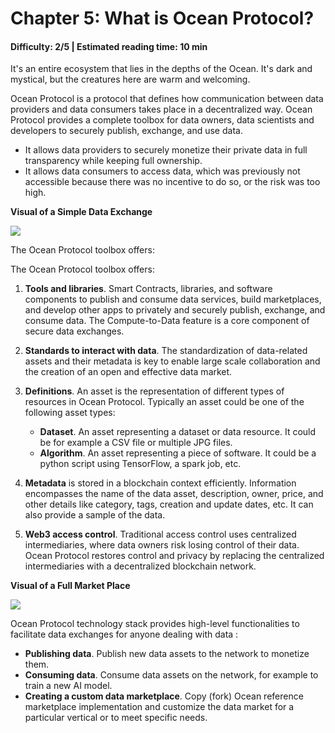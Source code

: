 # Chapter 5: What is Ocean Protocol?
#### Difficulty: **2/5** \| Estimated reading time: **10 min**

<dialog character="mantaray">It's an entire ecosystem that lies in the depths of the Ocean. It's dark and mystical, but the creatures here are warm and welcoming.</dialog>

It's an entire ecosystem that lies in the depths of the Ocean. It's dark and mystical, but the creatures here are warm and welcoming.

Ocean Protocol is a protocol that defines how communication between data providers and data consumers takes place in a decentralized way.
Ocean Protocol provides a complete toolbox for data owners, data scientists and developers to securely publish, exchange, and use data.
 - It allows data providers to securely monetize their private data in full transparency while keeping full ownership.
 - It allows data consumers to access  data, which was previously not accessible because there was no incentive to do so, or the risk was too high.


**Visual of a Simple Data Exchange**

<img src="/images/chapter13_0.png" />

The Ocean Protocol toolbox offers:


The Ocean Protocol toolbox offers:
 1. **Tools and libraries**. Smart Contracts, libraries, and software components to publish and consume data services, build marketplaces, and develop other apps to privately and securely publish, exchange, and consume data. The Compute-to-Data feature is a core component of secure data exchanges.
 2. **Standards to interact with data**. The standardization of data-related assets and their metadata is key to enable large scale collaboration and the creation of an open and effective data market.

  1. **Definitions**. An asset is the representation of different types of resources in Ocean Protocol. Typically an asset could be one of the following asset types:
      - **Dataset**. An asset representing a dataset or data resource. It could be for example a CSV file or multiple JPG files.
      - **Algorithm**. An asset representing a piece of software. It could be a python script using TensorFlow, a spark job, etc.
   2. **Metadata** is stored in a blockchain context efficiently. Information encompasses the name of the data asset, description, owner, price, and other details like category, tags, creation and update dates, etc. It can also provide a sample of the data.
 3. **Web3 access control**. Traditional access control uses centralized intermediaries, where data owners risk losing control of their data. Ocean Protocol restores control and privacy by replacing the centralized intermediaries with a decentralized blockchain network.

**Visual of a Full Market Place**

<img src="/images/chapter13_1.png" />

Ocean Protocol technology stack provides high-level functionalities to facilitate data exchanges for anyone dealing with data :

- **Publishing data**. Publish new data assets to the network to monetize them.
- **Consuming data**. Consume data assets on the network, for example to train a new AI model.
- **Creating a custom data marketplace**. Copy (fork) Ocean reference marketplace implementation and customize the data market for a particular vertical or to meet specific needs.
